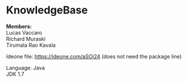 # KnowledgeBase

**Members:**  
Lucas Vaccaro  
Richard Muraski  
Tirumala Rao Kavala

Ideone file: https://ideone.com/aSOj24 (does not need the package line)

Language: Java  
JDK 1.7